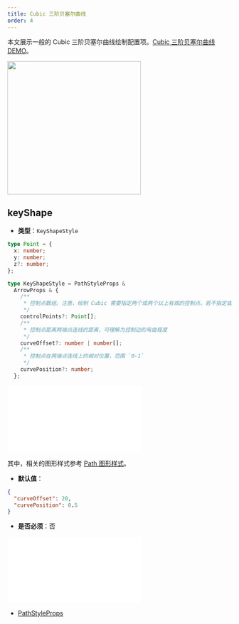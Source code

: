 ```yaml
---
title: Cubic 三阶贝塞尔曲线
order: 4
---
```


本文展示一般的 Cubic 三阶贝塞尔曲线绘制配置项。[Cubic 三阶贝塞尔曲线 DEMO](/zh/examples/item/defaultEdges#cubic)。

<img src="https://mdn.alipayobjects.com/huamei_qa8qxu/afts/img/A*NBvARqo-yacAAAAAAAAAAAAADmJ7AQ/original" width=300 />

## keyShape

- **类型**：`KeyShapeStyle`

```typescript
type Point = {
  x: number;
  y: number;
  z?: number;
};

type KeyShapeStyle = PathStyleProps &
  ArrowProps & {
    /**
     * 控制点数组。注意，绘制 Cubic 需要指定两个或两个以上有效的控制点。若不指定或者只有一个控制点时，将会通过 `curveOffset` 和 `curvePosition` 计算得到对应的控制点
     */
    controlPoints?: Point[];
    /**
     * 控制点距离两端点连线的距离，可理解为控制边的弯曲程度
     */
    curveOffset?: number | number[];
    /**
     * 控制点在两端点连线上的相对位置，范围 `0-1`
     */
    curvePosition?: number;
  };
```

<embed src="../../../common/ArrowStyle.zh.md"></embed>

其中，相关的图形样式参考 [Path 图形样式](../shape/PathStyleProps.zh.md)。

- **默认值**：

```json
{
  "curveOffset": 20,
  "curvePosition": 0.5
}
```

- **是否必须**：否

<embed src="../../../common/EdgeShapeStyles.zh.md"></embed>

- [PathStyleProps](../../shape/PathStyleProps.zh.md)
